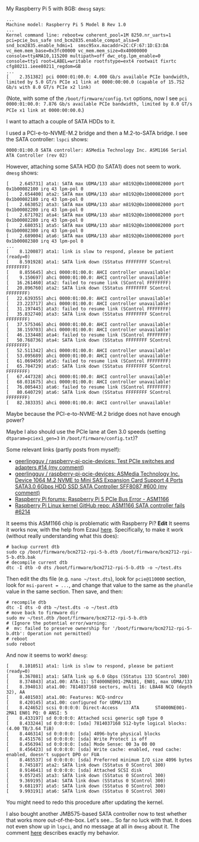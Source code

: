 My Raspberry Pi 5 with 8GB:
`dmesg` says:
```
...
Machine model: Raspberry Pi 5 Model B Rev 1.0
...
Kernel command line: reboot=w coherent_pool=1M 8250.nr_uarts=1 pci=pcie_bus_safe snd_bcm2835.enable_compat_alsa=0 snd_bcm2835.enable_hdmi=1  smsc95xx.macaddr=2C:CF:67:1D:E3:DA vc_mem.mem_base=0x3fc00000 vc_mem.mem_size=0x40000000  console=ttyAMA10,115200 multipath=off dwc_otg.lpm_enable=0 console=tty1 root=LABEL=writable rootfstype=ext4 rootwait fixrtc cfg80211.ieee80211_regdom=GB
...
[    2.351382] pci 0000:01:00.0: 4.000 Gb/s available PCIe bandwidth, limited by 5.0 GT/s PCIe x1 link at 0000:00:00.0 (capable of 15.752 Gb/s with 8.0 GT/s PCIe x2 link)
```
(Note, with some of the `/boot/firmware/config.txt` options, now I see `pci 0000:01:00.0: 7.876 Gb/s available PCIe bandwidth, limited by 8.0 GT/s PCIe x1 link at 0000:00:00.0`.)

I want to attach a couple of SATA HDDs to it.

I used a PCI-e-to-NVME-M.2 bridge and then a M.2-to-SATA bridge.
I see the SATA controller:
`lspci` shows:
```
0000:01:00.0 SATA controller: ASMedia Technology Inc. ASM1166 Serial ATA Controller (rev 02)
```
However, attaching some SATA HDD (to SATA1) does not seem to work.
`dmesg` shows:
```
[    2.645731] ata1: SATA max UDMA/133 abar m8192@0x1b00082000 port 0x1b00082100 irq 43 lpm-pol 0
[    2.654400] ata2: SATA max UDMA/133 abar m8192@0x1b00082000 port 0x1b00082180 irq 43 lpm-pol 0
[    2.663052] ata3: SATA max UDMA/133 abar m8192@0x1b00082000 port 0x1b00082200 irq 43 lpm-pol 0
[    2.671702] ata4: SATA max UDMA/133 abar m8192@0x1b00082000 port 0x1b00082280 irq 43 lpm-pol 0
[    2.680351] ata5: SATA max UDMA/133 abar m8192@0x1b00082000 port 0x1b00082300 irq 43 lpm-pol 0
[    2.689004] ata6: SATA max UDMA/133 abar m8192@0x1b00082000 port 0x1b00082380 irq 43 lpm-pol 0
...
[    8.120087] ata1: link is slow to respond, please be patient (ready=0)
[    8.591928] ata1: SATA link down (SStatus FFFFFFFF SControl FFFFFFFF)
[    8.855645] ahci 0000:01:00.0: AHCI controller unavailable!
[    9.150697] ahci 0000:01:00.0: AHCI controller unavailable!
[   16.261460] ata2: failed to resume link (SControl FFFFFFFF)
[   20.896760] ata2: SATA link down (SStatus FFFFFFFF SControl FFFFFFFF)
[   22.639355] ahci 0000:01:00.0: AHCI controller unavailable!
[   23.223717] ahci 0000:01:00.0: AHCI controller unavailable!
[   31.197445] ata3: failed to resume link (SControl FFFFFFFF)
[   35.832740] ata3: SATA link down (SStatus FFFFFFFF SControl FFFFFFFF)
[   37.575346] ahci 0000:01:00.0: AHCI controller unavailable!
[   38.159703] ahci 0000:01:00.0: AHCI controller unavailable!
[   46.133448] ata4: failed to resume link (SControl FFFFFFFF)
[   50.768736] ata4: SATA link down (SStatus FFFFFFFF SControl FFFFFFFF)
[   52.511342] ahci 0000:01:00.0: AHCI controller unavailable!
[   53.095689] ahci 0000:01:00.0: AHCI controller unavailable!
[   61.069459] ata5: failed to resume link (SControl FFFFFFFF)
[   65.704729] ata5: SATA link down (SStatus FFFFFFFF SControl FFFFFFFF)
[   67.447328] ahci 0000:01:00.0: AHCI controller unavailable!
[   68.031675] ahci 0000:01:00.0: AHCI controller unavailable!
[   76.005443] ata6: failed to resume link (SControl FFFFFFFF)
[   80.640729] ata6: SATA link down (SStatus FFFFFFFF SControl FFFFFFFF)
[   82.383335] ahci 0000:01:00.0: AHCI controller unavailable!
```
Maybe because the PCI-e-to-NVME-M.2 bridge does not have enough power?

Maybe I also should use the PCIe lane at Gen 3.0 speeds (setting `dtparam=pciex1_gen=3` in `/boot/firmware/config.txt`)?

Some relevant links (partly posts from myself):
* [geerlingguy / raspberry-pi-pcie-devices: Test PCIe switches and adapters #14 (my comment)](https://github.com/geerlingguy/raspberry-pi-pcie-devices/issues/14#issuecomment-2141448525)
* [geerlingguy / raspberry-pi-pcie-devices: ASMedia Technology Inc. Device 1064 M.2 NVME to Mini SAS Expansion Card Support 4 Ports SATA3.0 6Gbps HDD SSD SATA Controller SFF8087 #600 (my comment)](https://github.com/geerlingguy/raspberry-pi-pcie-devices/issues/600#issuecomment-2143579129)
* [Raspberry Pi forums: Raspberry Pi 5 PCIe Bus Error - ASM1166](https://forums.raspberrypi.com/viewtopic.php?t=363682)
* [Raspberry Pi Linux kernel GitHub repo: ASM1166 SATA controller fails #6214](https://github.com/raspberrypi/linux/issues/6214)

It seems this ASM1166 chip is problematic with Raspberry Pi?
**Edit** It seems it works now, with the help from Ezaul [here](https://github.com/geerlingguy/raspberry-pi-pcie-devices/issues/600#issuecomment-2143909849).
Specifically, to make it work (without really understanding what this does):
```shell
# backup current dtb
sudo cp /boot/firmware/bcm2712-rpi-5-b.dtb /boot/firmware/bcm2712-rpi-5-b.dtb.bak
# decompile current dtb
dtc -I dtb -O dts /boot/firmware/bcm2712-rpi-5-b.dtb -o ~/test.dts
```
Then edit the dts file (e.g. `nano ~/test.dts`), look for `pcie@110000` section, look for `msi-parent = ...`, and change that value to the same as the `phandle` value in the same section. Then save, and then:
```shell
# recompile dtb
dtc -I dts -O dtb ~/test.dts -o ~/test.dtb
# move back to firmware dir
sudo mv ~/test.dtb /boot/firmware/bcm2712-rpi-5-b.dtb
# (Ignore the potential error/warning:
#  mv: failed to preserve ownership for '/boot/firmware/bcm2712-rpi-5-b.dtb': Operation not permitted)
# reboot
sudo reboot
```
And now it seems to work! `dmesg`:
```
[    8.101051] ata1: link is slow to respond, please be patient (ready=0)
[    8.367081] ata1: SATA link up 6.0 Gbps (SStatus 133 SControl 300)
[    8.374843] ata1.00: ATA-11: ST4000NE001-2MA101, EN01, max UDMA/133
[    8.394013] ata1.00: 7814037168 sectors, multi 16: LBA48 NCQ (depth 32), AA
[    8.401503] ata1.00: Features: NCQ-sndrcv
[    8.420145] ata1.00: configured for UDMA/133
[    8.424652] scsi 0:0:0:0: Direct-Access     ATA      ST4000NE001-2MA1 EN01 PQ: 0 ANSI: 5
[    8.433197] sd 0:0:0:0: Attached scsi generic sg0 type 0
[    8.433244] sd 0:0:0:0: [sda] 7814037168 512-byte logical blocks: (4.00 TB/3.64 TiB)
[    8.446314] sd 0:0:0:0: [sda] 4096-byte physical blocks
[    8.451576] sd 0:0:0:0: [sda] Write Protect is off
[    8.456394] sd 0:0:0:0: [sda] Mode Sense: 00 3a 00 00
[    8.456423] sd 0:0:0:0: [sda] Write cache: enabled, read cache: enabled, doesn't support DPO or FUA
[    8.465537] sd 0:0:0:0: [sda] Preferred minimum I/O size 4096 bytes
[    8.745187] ata2: SATA link down (SStatus 0 SControl 300)
[    8.914641] sd 0:0:0:0: [sda] Attached SCSI disk
[    9.057245] ata3: SATA link down (SStatus 0 SControl 300)
[    9.369195] ata4: SATA link down (SStatus 0 SControl 300)
[    9.681197] ata5: SATA link down (SStatus 0 SControl 300)
[    9.993191] ata6: SATA link down (SStatus 0 SControl 300)
```
You might need to redo this procedure after updating the kernel.

I also bought another JMB575-based SATA controller now to test whether that works more out-of-the-box. Let's see...
So far no luck with that. It does not even show up in `lspci`, and no message at all in `dmesg` about it.
The comment [here](https://github.com/geerlingguy/raspberry-pi-pcie-devices/issues/85#issuecomment-2171822870)
describes exactly my behavior.
